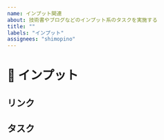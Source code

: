 ```yaml
---
name: インプット関連
about: 技術書やブログなどのインプット系のタスクを実施する
title: ""
labels: "インプット"
assignees: "shimopino"
---
```


# :rocket: インプット

## リンク

## タスク
